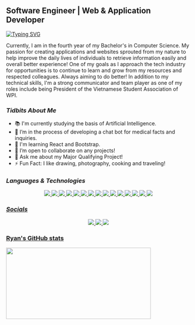 <!--
**rluu1/rluu1** is a ✨ _special_ ✨ repository because its `README.md` (this file) appears on your GitHub profile.

Here are some ideas to get you started: -->

## Software Engineer | Web & Application Developer
[![Typing SVG](https://readme-typing-svg.demolab.com?font=Fira+Code&pause=1000&color=85F7A2&center=true&vCenter=true&width=475&lines=%3E%3E%3E+console.log(%22Who+is+Ryan+Luu%3F))](https://git.io/typing-svg)

Currently, I am in the fourth year of my Bachelor's in Computer Science. My passion for creating applications and websites sprouted from my nature to help improve the daily lives of individuals to retrieve information easily and overall better experience! One of my goals as I approach the tech industry for opportunities is to continue to learn and grow from my resources and respected colleagues. Always aiming to do better! In addition to my technical skills, I'm a strong communicator and team player as one of my roles include being President of the Vietnamese Student Association of WPI.

### *Tidbits About Me*
- 📚 I'm currently studying the basis of Artificial Intelligence.
- 🌱 I’m in the process of developing a chat bot for medical facts and inquiries.
- 🧠 I'm learning React and Bootstrap.
- 👯 I’m open to collaborate on any projects!
- 💬 Ask me about my Major Qualifying Project!
- ⚡ Fun Fact: I like drawing, photography, cooking and traveling!

### *Languages & Technologies*
<p align="center">
<Java>
<a href="https://www.tutorialspoint.com/java/index.htm"> <img src="https://img.shields.io/badge/java-%23ED8B00.svg?style=for-the-badge&logo=java&logoColor=white">
<C++>
<a href="https://learn.microsoft.com/en-us/cpp/cpp/?view=msvc-170" target="_blank" rel="noreferrer"> <img src="https://img.shields.io/badge/c++-%2300599C.svg?style=for-the-badge&logo=c%2B%2B&logoColor=white">
<C>
<a href="https://learn.microsoft.com/en-us/cpp/c-language/?view=msvc-170" target="_blank" rel="noreferrer"> <img src="https://img.shields.io/badge/c-%2300599C.svg?style=for-the-badge&logo=c&logoColor=white">
<Kotlin>
<a href="https://kotlinlang.org/docs/home.html" target="_blank" rel="noreferrer"> <img src="https://img.shields.io/badge/kotlin-%237F52FF.svg?style=for-the-badge&logo=kotlin&logoColor=white">
<Python>
<a href="https://docs.python.org/3/" target="_blank" rel="noreferrer"> <img src="https://img.shields.io/badge/python-3670A0?style=for-the-badge&logo=python&logoColor=ffdd54">
<HTML5>
<a href="https://developer.mozilla.org/en-US/docs/Glossary/HTML5"> <img src="https://img.shields.io/badge/html5-%23E34F26.svg?style=for-the-badge&logo=html5&logoColor=white">
<CSS>
<a href="https://developer.mozilla.org/en-US/docs/Web/CSS" target="_blank" rel="noreferrer"> <img src="https://img.shields.io/badge/css3-%231572B6.svg?style=for-the-badge&logo=css3&logoColor=white">
<JavaScript>
<a href="https://developer.mozilla.org/en-US/docs/Web/JavaScript" target="_blank" rel="noreferrer"> <img src="https://img.shields.io/badge/javascript-%23323330.svg?style=for-the-badge&logo=javascript&logoColor=%23F7DF1E">
<React>
<a href="https://reactjs.org/docs/getting-started.html" target="_blank" rel="noreferrer"> <img src="https://img.shields.io/badge/react-%2320232a.svg?style=for-the-badge&logo=react&logoColor=%2361DAFB">
<Node>
<a href="https://nodejs.org/en/docs/" target="_blank" rel="noreferrer"> <img src="https://img.shields.io/badge/node.js-6DA55F?style=for-the-badge&logo=node.js&logoColor=white">
<Bootstrap>
<a href="https://getbootstrap.com/docs/4.1/getting-started/introduction/" target="_blank" rel="noreferrer"> <img src="https://img.shields.io/badge/bootstrap-%23563D7C.svg?style=for-the-badge&logo=bootstrap&logoColor=white">
<Figma>
<a href="https://help.figma.com/hc/en-us" target="_blank" rel="noreferrer"> <img src="https://img.shields.io/badge/figma-%23F24E1E.svg?style=for-the-badge&logo=figma&logoColor=white">
<Adobe Illustrator>
<a href="https://www.adobe.com/products/illustrator/campaign/pricing.html?gclid=CjwKCAiA7vWcBhBUEiwAXieItlTqs4MiMx02958xRHfkBuP3JPmDuvUpymysoUvUojGl9dhW3fJPhBoCrckQAvD_BwE&sdid=KKQML&mv=search&ef_id=CjwKCAiA7vWcBhBUEiwAXieItlTqs4MiMx02958xRHfkBuP3JPmDuvUpymysoUvUojGl9dhW3fJPhBoCrckQAvD_BwE:G:s&s_kwcid=AL!3085!3!442365416849!e!!g!!illustrator%20adobe!1711729589!70905749510&mv=search" target="_blank" rel="noreferrer"> <img src="https://img.shields.io/badge/adobe%20illustrator-%23FF9A00.svg?style=for-the-badge&logo=adobe%20illustrator&logoColor=white">
<Adobe Photoshop>
<a href="https://www.adobe.com/products/photoshop/landpa.html?gclid=CjwKCAiA7vWcBhBUEiwAXieItrF-pkkZV4HWUdIBrxhB8rH67gL6wSSrgUNdbBITIqojr_xkbHpvmxoCFVQQAvD_BwE&sdid=KKQIN&mv=search&kw=photoshop&ef_id=CjwKCAiA7vWcBhBUEiwAXieItrF-pkkZV4HWUdIBrxhB8rH67gL6wSSrgUNdbBITIqojr_xkbHpvmxoCFVQQAvD_BwE:G:s&s_kwcid=AL!3085!3!522504775617!e!!g!!adobe%20photoshop!1712238394!67643541820&mv=search" target="_blank" rel="noreferrer"> <img src="https://img.shields.io/badge/adobe%20photoshop-%2331A8FF.svg?style=for-the-badge&logo=adobe%20photoshop&logoColor=white">
<MongoDB>
<a href="https://www.mongodb.com/docs/" target="_blank" rel="noreferrer"> <img src="https://img.shields.io/badge/MongoDB-%234ea94b.svg?style=for-the-badge&logo=mongodb&logoColor=white">
</p>

### *Socials*
<p align="center"> 
<a href="https://discord.com/users/Juice_God#9694" target="_blank" rel="noreferrer"> <img src="https://img.shields.io/badge/Discord-%235865F2.svg?style=for-the-badge&logo=discord&logoColor=white">
<a href="https://www.linkedin.com/in/ryan-m-luu/" target="_blank" rel="noreferrer"> <img src="https://img.shields.io/badge/linkedin-%230077B5.svg?style=for-the-badge&logo=linkedin&logoColor=white">
<a href="https://github.com/rluu1" target="_blank" rel="noreferrer"> <img src="https://img.shields.io/badge/github-%23121011.svg?style=for-the-badge&logo=github&logoColor=white">
</p>
  
<h3> Ryan's GitHub stats</h3>
<a href="https://github.com/rluu1"><img src="https://github-readme-stats.vercel.app/api?username=rluu1&show_icons=true&theme=radical" width=395 height=195>
